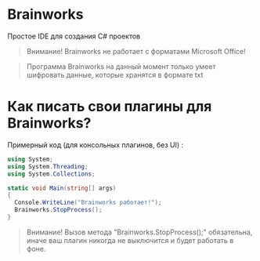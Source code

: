 # Brainworks
Простое IDE для создания C# проектов

> Внимание! Brainworks не работает с форматами Microsoft Office!

> Программа Brainworks на данный момент только умеет шифровать данные, которые хранятся
> в формате txt

# Как писать свои плагины для Brainworks?
Примерный код (для консольных плагинов, без UI) :
```c#
using System;
using System.Threading;
using System.Collections;

static void Main(string[] args)
{
  Console.WriteLine("Brainworks работает!");
  Brainworks.StopProcess();
}
```
> Внимание! Вызов метода "Brainworks.StopProcess();" обязательна, иначе ваш плагин никогда не выключится и будет работать в фоне.
